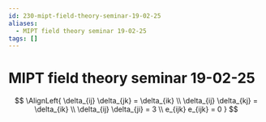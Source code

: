 ```yaml
---
id: 230-mipt-field-theory-seminar-19-02-25
aliases:
  - MIPT field theory seminar 19-02-25
tags: []
---
```


# MIPT field theory seminar 19-02-25
$$
\AlignLeft{
\delta_{ij} \delta_{jk} = \delta_{ik} \\
\delta_{ij} \delta_{kj} = \delta_{ik} \\
\delta_{ij} \delta_{ji} = 3 \\
e_{ijk} e_{ijk} = 0
}
$$

